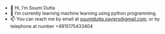 - 👋 Hi, I’m Soumi Dutta
- 🌱 I’m currently learning machine learning using python programming.
- 📫 You can reach me by email at soumidutta.xaviers@gmail.com, or by telephone at number +4915175433404 
